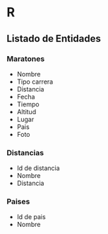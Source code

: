 # R

## Listado de Entidades

### Maratones

- Nombre
- Tipo carrera
- Distancia
- Fecha
- Tiempo
- Altitud
- Lugar
- Pais
- Foto

### Distancias

- Id de distancia
- Nombre
- Distancia

### Paises
- Id de pais
- Nombre
